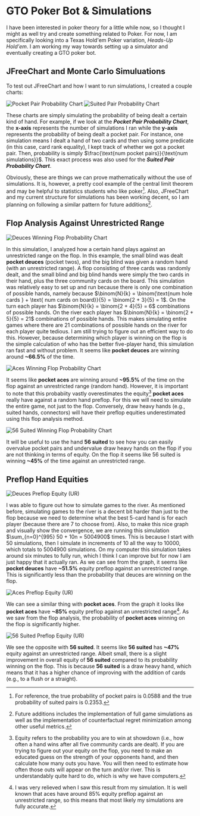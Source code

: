 # GTO Poker Bot & Simulations

I have been interested in poker theory for a little while now, so I thought I might as well try and create something related to Poker. For now, I am specifically looking into
a Texas Hold'em Poker variation, *Heads-Up Hold'em*. I am working my way towards setting up a simulator and eventually creating a GTO poker bot.

## JFreeChart and Monte Carlo Simuluations

To test out JFreeChart and how I want to run simulations, I created a couple charts:

![Pocket Pair Probability Chart](src/main/resources/pktpairprob.png)
![Suited Pair Probability Chart](src/main/resources/suitpairprob.png)

These charts are simply simulating the probability of being dealt a certain kind of hand. For example, if we look at the ***Pocket Pair Probability Chart***, 
the **x-axis** represents the number of simulations I ran while the **y-axis** represents the probability of being dealt a pocket pair. For instance, 
one simulation means I dealt a hand of two cards and then using some predicate (in this case, card rank equality), I kept track of whether we got a pocket pair. 
Then, probability is simply $\frac{\text{num pocket pairs}}{\text{num simulations}}$. This exact process was also used for the ***Suited Pair Probability Chart***.

Obviously, these are things we can prove mathematically without the use of simulations. It is, however, a pretty cool example of the central limit theorem and may be
helpful to statistics students who like poker[^1]. Also, JFreeChart and my current structure for simulations has been working decent, so I am planning on following a similar
pattern for future additions[^2].

## Flop Analysis Against Unrestricted Range

![Deuces Winning Flop Probability Chart](src/main/resources/deucesflopprob.png)

In this simulation, I analyzed how a certain hand plays against an unrestricted range on the flop. In this example, the small blind was dealt **pocket deuces** (pocket twos), and the big blind was given a random hand (with an unrestricted range).  A flop consisting of three cards was randomly dealt, and the small blind and big blind hands were simply the two cards in their hand, plus the three community cards on the board. This simulation was relatively easy to set up and run because there is only one combination of possible hands, namely because $\binom{N}{k} = \binom{\text{num hole cards } + \text{ num cards on board}}{5} = \binom{2 + 3}{5} = 1$. On the turn each player has $\binom{N}{k} = \binom{2 + 4}{5} = 6$ combinations of possible hands. On the river each player has $\binom{N}{k} = \binom{2 + 5}{5} = 21$ combinations of possible hands. This makes simulating entire games where there are 21 combinations of possible hands on the river for each player quite tedious. I am still trying to figure out an efficient way to do this. However, because determining which player is winning on the flop is the simple calculation of who has the better five-player hand, this simulation ran fast and without problem. It seems like **pocket deuces** are winning around **~66.5%** of the time.

![Aces Winning Flop Probability Chart](src/main/resources/acesflopprob.png)

It seems like **pocket aces** are winning around **~95.5%** of the time on the flop against an unrestricted range (random hand). However, it is important to note that this probabiity vastly overestimates the equity[^3] **pocket aces** really have against a random hand preflop. For this we will need to simulate the entire game, not just to the flop. Conversely, draw heavy hands (e.g., suited hands, connectors) will have their preflop equities underestimated using this flop analysis method.

![56 Suited Winning Flop Probability Chart](src/main/resources/56suitedflopprob.png)

It will be useful to use the hand **56 suited** to see how you can easily overvalue pocket pairs and undervalue draw heavy hands on the flop if you are not thinking in terms of equity. On the flop it seems like 56 suited is winning **~45%** of the time against an unrestricted range.

## Preflop Hand Equities

![Deuces Preflop Equity (UR)](src/main/resources/deucesshowdownprob.png)

I was able to figure out how to simulate games to the river. As mentioned before, simulating games to the river is a decent bit harder than just to the flop because we need to determine what the best 5-card hand is for each player (because there are 7 to choose from). Also, to make this nice graph and visually show the convergence, we are running this simulation $\sum_{n=0}^{995} 50 + 10n = 5004900$ times. This is because I start with $50$ simulations, then I simulate in increments of $10$ all the way to $10000$, which totals to $5004900$ simulations. On my computer this simulation takes around six minutes to fully run, which I think I can improve but for now I am just happy that it actually ran. As we can see from the graph, it seems like **pocket deuces** have **~51.5%** equity preflop against an unrestricted range. This is significantly less than the probability that deuces are winning on the flop.

![Aces Preflop Equity (UR)](src/main/resources/acesshowdownprob.png)

We can see a similar thing with **pocket aces**. From the graph it looks like **pocket aces** have **~85%** equity preflop against an unrestricted range[^4]. As we saw from the flop analysis, the probability of **pocket aces** winning on the flop is significantly higher.

![56 Suited Preflop Equity (UR)](src/main/resources/56suitedshowdownprob.png)

We see the opposite with **56 suited**. It seems like **56 suited** has **~47%** equity against an unrestricted range. Albeit small, there is a slight improvement in overall equity of **56 suited** compared to its probability winning on the flop. This is because **56 suited** is a draw heavy hand, which means that it has a higher chance of improving with the addition of cards (e.g., to a flush or a straight). 

[^1]: For reference, the true probability of pocket pairs is 0.0588 and the true probability of suited pairs is 0.2353.
[^2]: Future additions includes the implementation of full game simulations as well as the implementation of counterfactual regret minimization among other useful metrics.
[^3]: Equity refers to the probability you are to win at showdown (i.e., how often a hand wins after all five community cards are dealt). If you are trying to figure out your equity on the flop, you need to make an educated guess on the strength of your opponents hand, and then calculate how many outs you have. You will then need to estimate how often those outs will appear on the turn and/or river. This is understandably quite hard to do, which is why we have computers.
[^4]: I was very relieved when I saw this result from my simulation. It is well known that aces have around 85% equity preflop against an unrestricted range, so this means that most likely my simulations are fully accurate.

